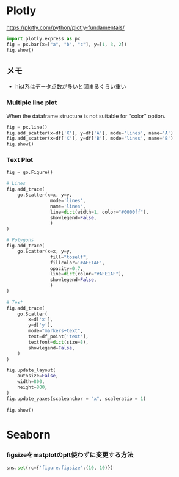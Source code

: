 # Plotly

https://plotly.com/python/plotly-fundamentals/

```python
import plotly.express as px
fig = px.bar(x=["a", "b", "c"], y=[1, 3, 2])
fig.show()
```

## メモ
* hist系はデータ点数が多いと固まるくらい重い


### Multiple line plot
When the dataframe structure is not suitable for "color" option.

```python
fig = px.line()
fig.add_scatter(x=df['X'], y=df['A'], mode='lines', name='A')
fig.add_scatter(x=df['X'], y=df['B'], mode='lines', name='B')
fig.show()
```

### Text Plot
```python
fig = go.Figure()

# Lines
fig.add_trace(
    go.Scatter(x=x, y=y,
                mode='lines',
                name='lines',
                line=dict(width=1, color="#0000ff"),
                showlegend=False,
                )
)

# Polygons
fig.add_trace(
    go.Scatter(x=x, y=y,
                fill="toself",
                fillcolor='#AFE1AF',
                opacity=0.7,
                line=dict(color="#AFE1AF"),
                showlegend=False,
                )
)
    
# Text
fig.add_trace(
    go.Scatter(
        x=d['x'],
        y=d['y'],
        mode="markers+text",
        text=df_point['text'],
        textfont=dict(size=8),
        showlegend=False,
    )
)

fig.update_layout(
    autosize=False,
    width=800,
    height=800,
)   
fig.update_yaxes(scaleanchor = "x", scaleratio = 1)
    
fig.show()
```


# Seaborn

### figsizeをmatplotのplt使わずに変更する方法
```python
sns.set(rc={'figure.figsize':(10, 10)})
```